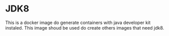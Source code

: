 
# JDK8

This is a docker image do generate containers with java developer kit instaled.
This image shoud be used do create others images that need jdk8.
